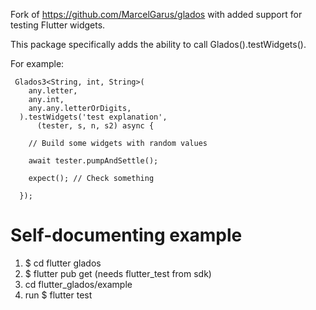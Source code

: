 Fork of https://github.com/MarcelGarus/glados with added support for testing Flutter widgets.

This package specifically adds the ability to call Glados<T>().testWidgets().

For example:
```
 Glados3<String, int, String>(
    any.letter,
    any.int,
    any.any.letterOrDigits,
  ).testWidgets('test explanation',
      (tester, s, n, s2) async {
    
    // Build some widgets with random values

    await tester.pumpAndSettle();

    expect(); // Check something

  });
```

# Self-documenting example
1. $ cd flutter glados
1. $ flutter pub get (needs flutter_test from sdk)
2. cd flutter_glados/example
2. run $ flutter test
